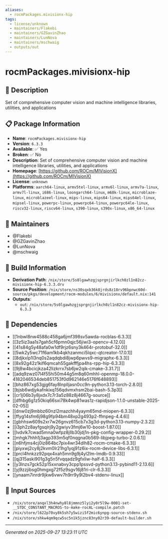 ```yaml
---
aliases:
  - rocmPackages.mivisionx-hip
tags:
  - license/unknown
  - maintainers/Flakebi
  - maintainers/GZGavinZhao
  - maintainers/LunNova
  - maintainers/mschwaig
  - outputs/out
---
```


# rocmPackages.mivisionx-hip

## 📝 Description

Set of comprehensive computer vision and machine intelligence libraries, utilities, and applications

## 📋 Package Information

- **Name**: `rocmPackages.mivisionx-hip`
- **Version**: `6.3.3`
- **Available**: ✅ Yes
- **Broken**: ✅ No
- **Description**: Set of comprehensive computer vision and machine intelligence libraries, utilities, and applications
- **Homepage**: [https://github.com/ROCm/MIVisionX](https://github.com/ROCm/MIVisionX)
- **License**: `unknown`
- **Platforms**: `aarch64-linux`, `armv5tel-linux`, `armv6l-linux`, `armv7a-linux`, `armv7l-linux`, `i686-linux`, `loongarch64-linux`, `m68k-linux`, `microblaze-linux`, `microblazeel-linux`, `mips-linux`, `mips64-linux`, `mips64el-linux`, `mipsel-linux`, `powerpc-linux`, `powerpc64-linux`, `powerpc64le-linux`, `riscv32-linux`, `riscv64-linux`, `s390-linux`, `s390x-linux`, `x86_64-linux`
## 👥 Maintainers

- @Flakebi
- @GZGavinZhao
- @LunNova
- @mschwaig


## 🔧 Build Information

- **Derivation Path**: `/nix/store/5s0lgawhzgjsprgnjirlkch0zl1n82cz-mivisionx-hip-6.3.3.drv`
- **Source Position**: `/nix/store/ns30sqxb36k8jrds8z18rv96bpnwc60d-source/pkgs/development/rocm-modules/6/mivisionx/default.nix:141`
- **Outputs**:
  - `out`:  `/nix/store/5s0lgawhzgjsprgnjirlkch0zl1n82cz-mivisionx-hip-6.3.3`

## 🔗 Dependencies

- [[1nbwl8nw4588c458ga6jmf398sv5awda-rocblas-6.3.3]]
- [[3z5iz3aa1s7gah5cf6pmn0qjc56jiwi3-opencv-4.12.0]]
- [[41s84g5y48afa0w1df9rjz6sny3k464r-protobuf-32.0]]
- [[5wk2y5wc71f6am1kb4qkhzanmci5lqxc-qtcreator-17.0.1]]
- [[8djkxlp1l3nq0s2aqdqbdi8jwp6pwvs9-migraphx-6.3.3]]
- [[8x92g42z1kif6qmcah55gakfffjpa4hs-rpp-hip-6.3.3]]
- [[9j8w4bcicjkza42lizkrrx7sb6jw2qik-cmake-3.31.7]]
- [[adq9zwz07l4f55hi50m44g5m8q60mhhl-openmp-18.0.0-4182046534deb851753f0d962146e5176f648893]]
- [[bhz867xg53gjg6fay8lnplljasn0cc9n-python3.13-torch-2.8.0]]
- [[bjsb6wdjykafnkixq156qdvmxhsm2bai-bash-5.3p3]]
- [[cr1j06b3y8jxdx7c7r3a5z88z8j4667g-source]]
- [[dfhbg6g1z50kiq66sxi78k4wp81was1z-rapidjson-1.1.0-unstable-2025-02-05]]
- [[dnw0zj9mbbz60nzl2mazchh4yaym65md-miopen-6.3.3]]
- [[ffyg14sfm6j98g9fp94bm48xp2g493p2-ffmpeg-4.4.6]]
- [[gbhhsw609s2xr7w26gnvz615cb7x3g3d-python3.13-numpy-2.3.2]]
- [[i3ph2z8ayfgsqlrj9y2gwiyv3fmj6w10-boost-1.87.0]]
- [[lvdvlk7cwad5mna0wfpz8jllb30jdj1n-pkg-config-wrapper-0.29.2]]
- [[mhgk7hhh1j3agp393m5qf0nqgna0b569-libjpeg-turbo-2.0.6.1]]
- [[n6hfjms4cj0iz864bc7pix4wr34dlh82-rocm-cmake-6.3.3]]
- [[piyxwj2cy8j2kvm0lr21hg1yqj91z6ix-rocm-device-libs-6.3.1]]
- [[prcl4hnkzz92pqx4xah5mn9g9j4yl2lm-lmdb-0.9.33]]
- [[qj315aski901g3g5n5fvqqadz9gfxliw-half-6.3.3]]
- [[y3lnzs7gck52p15xxnabvy3cpp1pssvd-python3.13-pybind11-2.13.6]]
- [[yj9zzjibsg0hmgxg72f5z9sgv16j81ri-clr-6.3.3]]
- [[ynaam7inrdr9jkw6vwv7h9rr9y9l2bv4-stdenv-linux]]

## 📁 Input Sources

- `/nix/store/anqxl3h4nwhy8l8jmmnz5lyi2y0r5l9w-0001-set-__STDC_CONSTANT_MACROS-to-make-rocAL-compile.patch`
- `/nix/store/l622p70vy8k5sh7y5wizi5f2mic6ynpg-source-stdenv.sh`
- `/nix/store/shkw4qm9qcw5sc5n1k5jznc83ny02r39-default-builder.sh`

---
*Generated on 2025-09-27 13:23:11 UTC*

